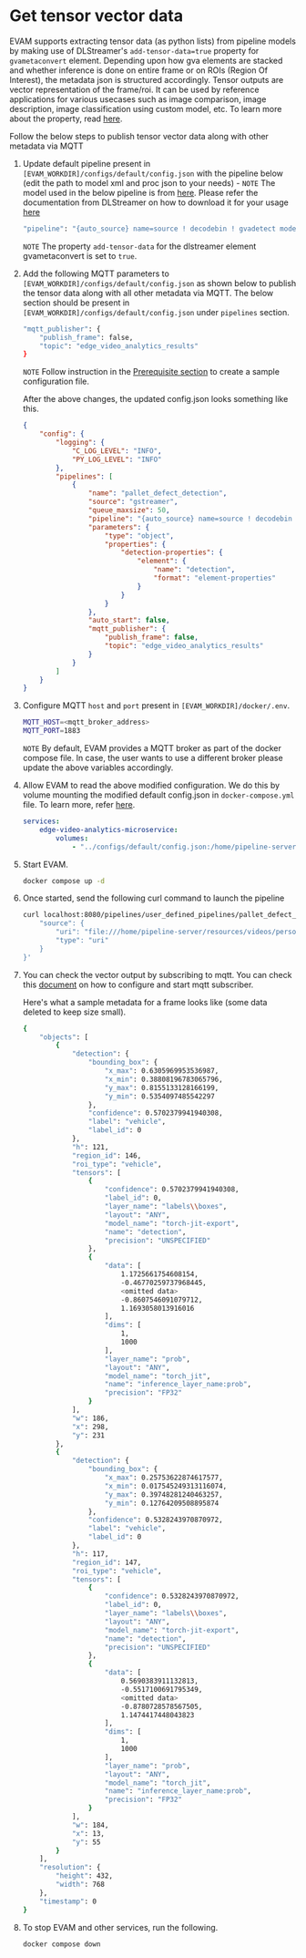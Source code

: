# Get tensor vector data

EVAM supports extracting tensor data (as python lists) from pipeline models by making use of DLStreamer's `add-tensor-data=true` property for `gvametaconvert` element. Depending upon how gva elements are stacked and whether inference is done on entire frame or on ROIs (Region Of Interest), the metadata json is structured accordingly. Tensor outputs are vector representation of the frame/roi. It can be used by reference applications for various usecases such as image comparison, image description, image classification using custom model, etc. To learn more about the property, read [here](https://dlstreamer.github.io/elements/gvametaconvert.html).

Follow the below steps to publish tensor vector data along with other metadata via MQTT

1. Update default pipeline present in `[EVAM_WORKDIR]/configs/default/config.json` with the pipeline below (edit the path to model xml and proc json to your needs) - 
    `NOTE` The model used in the below pipeline is from [here](https://dlstreamer.github.io/supported_models.html). Please refer the documentation from DLStreamer on how to download it for your usage [here](https://dlstreamer.github.io/dev_guide/model_preparation.html)
    ```sh
    "pipeline": "{auto_source} name=source ! decodebin ! gvadetect model=/home/pipeline-server/omz/intel/person-vehicle-bike-detection-2004/FP32/person-vehicle-bike-detection-2004.xml model-proc=/opt/intel/dlstreamer/samples/gstreamer/model_proc/intel/person-vehicle-bike-detection-2004.json ! queue ! gvainference model=/home/pipeline-server/resources/models/classification/resnet50/FP16/resnet-50-pytorch.xml inference-region=1 ! queue ! gvametaconvert add-tensor-data=true name=metaconvert ! gvametapublish ! appsink name=destination ",
    ```

    `NOTE` The property `add-tensor-data` for the dlstreamer element gvametaconvert is set to `true`. 

2. Add the following MQTT parameters to `[EVAM_WORKDIR]/configs/default/config.json` as shown below to publish the tensor data along with all other metadata via MQTT. The below section should be present in `[EVAM_WORKDIR]/configs/default/config.json` under `pipelines` section. 

    ```sh
    "mqtt_publisher": {
        "publish_frame": false,
        "topic": "edge_video_analytics_results"
    }
    ```
    `NOTE` Follow instruction in the [Prerequisite section](../../../how-to-update-default-config.md#prerequisite-for-tutorials) to create a sample configuration file.

    After the above changes, the updated config.json looks something like this.

    ```json
    {
        "config": {
            "logging": {
                "C_LOG_LEVEL": "INFO",
                "PY_LOG_LEVEL": "INFO"
            },
            "pipelines": [
                {
                    "name": "pallet_defect_detection",
                    "source": "gstreamer",
                    "queue_maxsize": 50,
                    "pipeline": "{auto_source} name=source ! decodebin ! gvadetect model=/home/pipeline-server/omz/intel/person-vehicle-bike-detection-2004/FP32/person-vehicle-bike-detection-2004.xml model-proc=/opt/intel/dlstreamer/samples/gstreamer/model_proc/intel/person-vehicle-bike-detection-2004.json ! queue ! gvainference model=/home/pipeline-server/resources/models/classification/resnet50/FP16/resnet-50-pytorch.xml inference-region=1 ! queue ! gvametaconvert add-tensor-data=true name=metaconvert ! gvametapublish ! appsink name=destination ",
                    "parameters": {
                        "type": "object",
                        "properties": {
                            "detection-properties": {
                                "element": {
                                    "name": "detection",
                                    "format": "element-properties"
                                }
                            }
                        }
                    },
                    "auto_start": false,
                    "mqtt_publisher": {
                        "publish_frame": false,
                        "topic": "edge_video_analytics_results"
                    }
                }
            ]
        }
    }
    ```

3. Configure MQTT `host` and `port` present in `[EVAM_WORKDIR]/docker/.env`.
    ```sh
    MQTT_HOST=<mqtt_broker_address>
    MQTT_PORT=1883
    ```

    `NOTE` By default, EVAM provides a MQTT broker as part of the docker compose file. In case, the user wants to use a different broker please update the above variables accordingly. 

4. Allow EVAM to read the above modified configuration. We do this by volume mounting the modified default config.json in `docker-compose.yml` file. To learn more, refer [here](../../../how-to-change-dlstreamer-pipeline.md).
    ```yaml
    services:
        edge-video-analytics-microservice:
            volumes:
                - "../configs/default/config.json:/home/pipeline-server/config.json"
    ```

5. Start EVAM.
    ```sh
    docker compose up -d
    ```

6. Once started, send the following curl command to launch the pipeline
    ```sh
    curl localhost:8080/pipelines/user_defined_pipelines/pallet_defect_detection -X POST -H 'Content-Type: application/json' -d '{
        "source": {
            "uri": "file:///home/pipeline-server/resources/videos/person-bicycle-car-detection.mp4",
            "type": "uri"
        }
    }'
    ```

7. You can check the vector output by subscribing to mqtt. You can check this [document](./../../detailed_usage/publisher/eis_mqtt_publish_doc.md#start-mqtt-subscriber) on how to configure and start mqtt subscriber.

    Here's what a sample metadata for a frame looks like (some data deleted to keep size small).
    ```sh
    {
        "objects": [
            {
                "detection": {
                    "bounding_box": {
                        "x_max": 0.6305969953536987,
                        "x_min": 0.38808196783065796,
                        "y_max": 0.8155133128166199,
                        "y_min": 0.5354097485542297
                    },
                    "confidence": 0.5702379941940308,
                    "label": "vehicle",
                    "label_id": 0
                },
                "h": 121,
                "region_id": 146,
                "roi_type": "vehicle",
                "tensors": [
                    {
                        "confidence": 0.5702379941940308,
                        "label_id": 0,
                        "layer_name": "labels\\boxes",
                        "layout": "ANY",
                        "model_name": "torch-jit-export",
                        "name": "detection",
                        "precision": "UNSPECIFIED"
                    },
                    {
                        "data": [
                            1.1725661754608154,
                            -0.46770259737968445,
                            <omitted data>
                            -0.8607546091079712,
                            1.1693058013916016
                        ],
                        "dims": [
                            1,
                            1000
                        ],
                        "layer_name": "prob",
                        "layout": "ANY",
                        "model_name": "torch_jit",
                        "name": "inference_layer_name:prob",
                        "precision": "FP32"
                    }
                ],
                "w": 186,
                "x": 298,
                "y": 231
            },
            {
                "detection": {
                    "bounding_box": {
                        "x_max": 0.25753622874617577,
                        "x_min": 0.017545249313116074,
                        "y_max": 0.39748281240463257,
                        "y_min": 0.12764209508895874
                    },
                    "confidence": 0.5328243970870972,
                    "label": "vehicle",
                    "label_id": 0
                },
                "h": 117,
                "region_id": 147,
                "roi_type": "vehicle",
                "tensors": [
                    {
                        "confidence": 0.5328243970870972,
                        "label_id": 0,
                        "layer_name": "labels\\boxes",
                        "layout": "ANY",
                        "model_name": "torch-jit-export",
                        "name": "detection",
                        "precision": "UNSPECIFIED"
                    },
                    {
                        "data": [
                            0.5690383911132813,
                            -0.5517100691795349,
                            <omitted data>
                            -0.8780728578567505,
                            1.1474417448043823
                        ],
                        "dims": [
                            1,
                            1000
                        ],
                        "layer_name": "prob",
                        "layout": "ANY",
                        "model_name": "torch_jit",
                        "name": "inference_layer_name:prob",
                        "precision": "FP32"
                    }
                ],
                "w": 184,
                "x": 13,
                "y": 55
            }
        ],
        "resolution": {
            "height": 432,
            "width": 768
        },
        "timestamp": 0
    }
    ```
8. To stop EVAM and other services, run the following.
    ```sh
    docker compose down
    ```